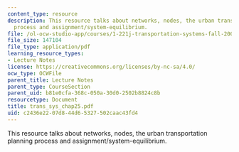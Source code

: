 ```yaml
---
content_type: resource
description: This resource talks about networks, nodes, the urban transportation planning
  process and assignment/system-equilibrium.
file: /ol-ocw-studio-app/courses/1-221j-transportation-systems-fall-2004/c2436e2207d844d65327502caac43fd4_trans_sys_chap25.pdf
file_size: 147104
file_type: application/pdf
learning_resource_types:
- Lecture Notes
license: https://creativecommons.org/licenses/by-nc-sa/4.0/
ocw_type: OCWFile
parent_title: Lecture Notes
parent_type: CourseSection
parent_uid: b81e0cfa-368c-050a-30d0-2502b8824c8b
resourcetype: Document
title: trans_sys_chap25.pdf
uid: c2436e22-07d8-44d6-5327-502caac43fd4
---
```

This resource talks about networks, nodes, the urban transportation planning process and assignment/system-equilibrium.